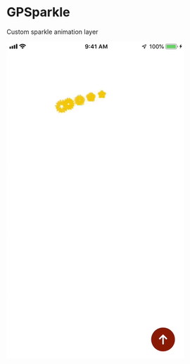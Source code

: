 # GPSparkle
Custom sparkle animation layer

![Sparkle-Effect](https://github.com/govind300/GPSparkle/blob/master/GPSparkleLayer/Resource/Sparkle.gif)
